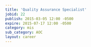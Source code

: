```yaml
---
title: 'Quality Assurance Specialist'
jobid: 22
publish: 2015-03-05 12:00 -0500
expire: 2015-07-17 12:00 -0500
category: mis
sub_category: AOC
layout: career
---
```

